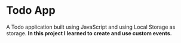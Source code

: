 # Todo App

A Todo application built using JavaScript and using Local Storage as storage. **In this project I learned to create and use custom events.**
